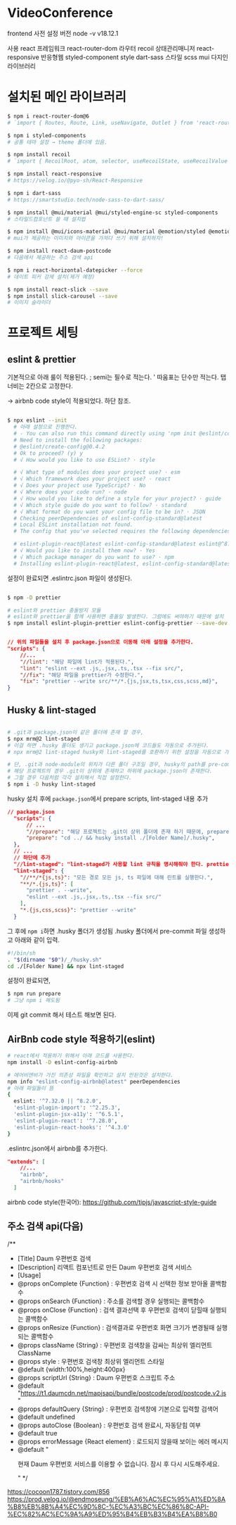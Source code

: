 # VideoConference

frontend 사전 설정
버전
node -v v18.12.1

사용
react 프레임워크
react-router-dom 라우터
recoil 상태관리매니저
react-responsive 반응형웹
styled-component style
dart-sass 스타일 scss
mui 다지인 라이브러리

<!-- 아래 설정은 최소 구성 시에 적용하는 방법 -->
<!-- git clone일 경우, npm i 만 진행 하면 된다. -->

# 설치된 메인 라이브러리

```bash
$ npm i react-router-dom@6
# `import { Routes, Route, Link, useNavigate, Outlet } from 'react-router-dom’` 가져다 쓰면 됨

$ npm i styled-components
# 공통 테마 설정 → theme 폴더에 있음.

$ npm install recoil
# `import { RecoilRoot, atom, selector, useRecoilState, useRecoilValue } from 'recoil'` 가져다 쓰면 됨

$ npm install react-responsive
# https://velog.io/@pyo-sh/React-Responsive

$ npm i dart-sass
# https://smartstudio.tech/node-sass-to-dart-sass/

$ npm install @mui/material @mui/styled-engine-sc styled-components
# 스타일드컴포넌트 쓸 때 설치법

$ npm install @mui/icons-material @mui/material @emotion/styled @emotion/react
# mui가 제공하는 이미지와 아이콘을 가져다 쓰기 위해 설치하자!

$ npm install react-daum-postcode
# 다음에서 제공하는 주소 검색 api

$ npm i react-horizontal-datepicker --force
# 데이트 피커 강제 설치(제거 예정)

$ npm install react-slick --save
$ npm install slick-carousel --save
# 이미지 슬라이더
```

# 프로젝트 세팅

## eslint & prettier

기본적으로 아래 룰이 적용된다.
; semi는 필수로 적는다.
' 따움표는 단수만 적는다.
탭 너비는 2칸으로 고정한다.

-> airbnb code style이 적용되었다. 하단 참조.

```bash

$ npx eslint --init
  # 아래 설정으로 진행한다.
  # - You can also run this command directly using 'npm init @eslint/config'.
  # Need to install the following packages:
  # @eslint/create-config@0.4.2
  # Ok to proceed? (y) y
  # √ How would you like to use ESLint? · style

  # √ What type of modules does your project use? · esm
  # √ Which framework does your project use? · react
  # √ Does your project use TypeScript? · No
  # √ Where does your code run? · node
  # √ How would you like to define a style for your project? · guide
  # √ Which style guide do you want to follow? · standard
  # √ What format do you want your config file to be in? · JSON
  # Checking peerDependencies of eslint-config-standard@latest
  # Local ESLint installation not found.
  # The config that you've selected requires the following dependencies:

  # eslint-plugin-react@latest eslint-config-standard@latest eslint@^8.0.1 eslint-plugin-import@^2.25.2 eslint-plugin-n@^15.0.0 eslint-plugin-promise@^6.0.0
  # √ Would you like to install them now? · Yes
  # √ Which package manager do you want to use? · npm
  # Installing eslint-plugin-react@latest, eslint-config-standard@latest, eslint@^8.0.1, eslint-plugin-import@^2.25.2, eslint-plugin-n@^15.0.0, eslint-plugin-promise@^6.0.0

```

설정이 완료되면 .eslintrc.json 파일이 생성된다.

```bash

$ npm -D prettier

# eslint와 prettier 충돌방지 모듈
# eslint와 prettier을 함께 사용하면 충돌일 발생한다. 그럼에도 써야하기 때문에 설치
$ npm install eslint-plugin-prettier eslint-config-prettier --save-dev

```

```json

// 위의 파일들을 설치 후 package.json으로 이동해 아래 설정을 추가한다.
"scripts": {
    //...
    "//lint": "해당 파일에 lint가 적용된다.",
    "lint": "eslint --ext .js,.jsx,.ts,.tsx --fix src/",
    "//fix": "해당 파일을 prettier가 수정한다.",
    "fix": "prettier --write src/**/*.{js,jsx,ts,tsx,css,scss,md}",
}

```

## Husky & lint-staged

```bash

# .git과 package.json이 같은 폴더에 존재 할 경우,
$ npx mrm@2 lint-staged
# 이걸 하면 .husky 폴더도 생기고 package.json에 코드들도 자동으로 추가된다.
# npx mrm@2 lint-staged husky와 lint-staged를 호환하기 위한 설정을 자동으로 가져옴(다른 누군가가 올려둔 설정을 복사해온다.)

# 단, .git과 node-module의 위치가 다른 폴더 구조일 경우, husky의 path를 pre-commit에서 경로 수정 해주어야 한다.
# 해당 프로젝트의 경우 .git이 상위에 존재하고 하위에 package.json이 존재한다.
# 그럴 경우 다음처럼 각각 설치해서 직접 설정한다.
$ npm i -D husky lint-staged

```

husky 설치 후에 `package.json`에서 prepare scripts, lint-staged 내용 추가

```json
// package.json
  "scripts": {
      // ...
      "//prepare": "해당 프로젝트는 .git이 상위 폴더에 존재 하기 때문에, prepare가 .git이 있는 폴더까지 도달했다가 하위로 내려와 인스톨 되어야 한다.",
      "prepare": "cd ../ && husky install ./[Folder Name]/.husky",
  },
  // ...
  // 하단에 추가
  "//lint-staged": "lint-staged가 사용할 lint 규칙을 명시해줘야 한다. prettier와 eslint를 가지고 lint한다.",
  "lint-staged": {
    "//**/*{js,ts}": "모든 경로 모든 js, ts 파일에 대해 린트를 실행한다.",
    "**/*.{js,ts}": [
      "prettier . --write",
      "eslint --ext .js,.jsx,.ts,.tsx --fix src/"
    ],
    "*.{js,css,scss}": "prettier --write"
  }

```

그 후에 `npm i`하면 .husky 폴더가 생성됨
.husky 폴더에서 pre-commit 파일 생성하고 아래와 같이 입력.

```sh
#!/bin/sh
. "$(dirname "$0")/_/husky.sh"
cd ./[Folder Name] && npx lint-staged
```

설정이 완료되면,

```bash
$ npm run prepare
# 그냥 npm i 해도됨
```

이제 git commit 해서 테스트 해보면 된다.

## AirBnb code style 적용하기(eslint)

```bash
# react에서 적용하기 위해서 아래 코드를 사용한다.
npm install -D eslint-config-airbnb

# 에어비엔비가 가진 의존성 파일을 확인하고 설치 안된것은 설치한다.
npm info "eslint-config-airbnb@latest" peerDependencies
# 아래 파일들이 뜸
{
  eslint: '^7.32.0 || ^8.2.0',
  'eslint-plugin-import': '^2.25.3',
  'eslint-plugin-jsx-a11y': '^6.5.1',
  'eslint-plugin-react': '^7.28.0',
  'eslint-plugin-react-hooks': '^4.3.0'
}
```

.eslintrc.json에서 airbnb를 추가한다.

```json
"extends": [
    //...
    "airbnb",
    "airbnb/hooks"
  ]
```

airbnb code style(한국어): https://github.com/tipjs/javascript-style-guide

## 주소 검색 api(다음)

/\*\*

- [Title] Daum 우편번호 검색
- [Description] 리액트 컴포넌트로 만든 Daum 우편번호 검색 서비스
- [Usage]
- @props onComplete {Function} : 우편번호 검색 시 선택한 정보 받아올 콜백함수
- @props onSearch {Function} : 주소를 검색할 경우 실행되는 콜백함수
- @props onClose {Function} : 검색 결과선택 후 우편번호 검색이 닫힐때 실행되는 콜백함수
- @props onResize {Function} : 검색결과로 우편번호 화면 크기가 변경될때 실행되는 콜백함수
- @props className {String} : 우편번호 검색창을 감싸는 최상위 엘리먼트 ClassName
- @props style : 우편번호 검색창 최상위 엘리먼트 스타일
- @default {width:100%,height:400px}
- @props scriptUrl {String} : Daum 우편번호 스크립트 주소
- @default "https://t1.daumcdn.net/mapjsapi/bundle/postcode/prod/postcode.v2.js"
- @props defaultQuery {String} : 우편번호 검색창에 기본으로 입력할 검색어
- @default undefined
- @props autoClose {Boolean} : 우편번호 검색 완료시, 자동닫힘 여부
- @default true
- @props errorMessage {React element} : 로드되지 않을때 보이는 에러 메시지
- @default "<p>현재 Daum 우편번호 서비스를 이용할 수 없습니다. 잠시 후 다시 시도해주세요.</p>"
  \*/

https://cocoon1787.tistory.com/856
https://prod.velog.io/@endmoseung/%EB%A6%AC%EC%95%A1%ED%8A%B8%EB%8B%A4%EC%9D%8C-%EC%A3%BC%EC%86%8C-API-%EC%82%AC%EC%9A%A9%ED%95%B4%EB%B3%B4%EA%B8%B0
